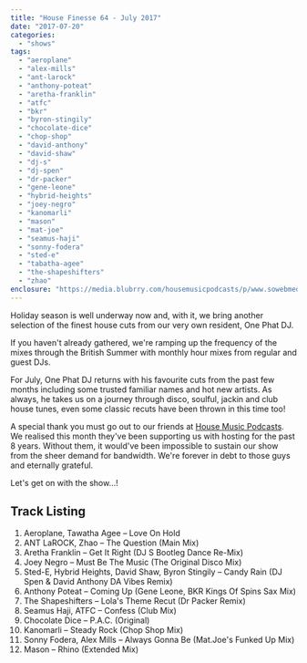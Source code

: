 ```yaml
---
title: "House Finesse 64 - July 2017"
date: "2017-07-20"
categories: 
  - "shows"
tags: 
  - "aeroplane"
  - "alex-mills"
  - "ant-larock"
  - "anthony-poteat"
  - "aretha-franklin"
  - "atfc"
  - "bkr"
  - "byron-stingily"
  - "chocolate-dice"
  - "chop-shop"
  - "david-anthony"
  - "david-shaw"
  - "dj-s"
  - "dj-spen"
  - "dr-packer"
  - "gene-leone"
  - "hybrid-heights"
  - "joey-negro"
  - "kanomarli"
  - "mason"
  - "mat-joe"
  - "seamus-haji"
  - "sonny-fodera"
  - "sted-e"
  - "tabatha-agee"
  - "the-shapeshifters"
  - "zhao"
enclosure: "https://media.blubrry.com/housemusicpodcasts/p/www.sowebmediauk.co.uk/dj-shows/HouseFinesse/House_Finesse_July_2017.mp3 0 audio/mpeg "
---
```


Holiday season is well underway now and, with it, we bring another selection of the finest house cuts from our very own resident, One Phat DJ.

If you haven't already gathered, we're ramping up the frequency of the mixes through the British Summer with monthly hour mixes from regular and guest DJs.

For July, One Phat DJ returns with his favourite cuts from the past few months including some trusted familiar names and hot new artists. As always, he takes us on a journey through disco, soulful, jackin and club house tunes, even some classic recuts have been thrown in this time too!

A special thank you must go out to our friends at [House Music Podcasts](https://www.housemusicpodcasts.co.uk/). We realised this month they've been supporting us with hosting for the past 8 years. Without them, it would've been impossible to sustain our show from the sheer demand for bandwidth. We're forever in debt to those guys and eternally grateful.

Let's get on with the show…!

## Track Listing

1. Aeroplane, Tawatha Agee – Love On Hold
2. ANT LaROCK, Zhao – The Question (Main Mix)
3. Aretha Franklin – Get It Right (DJ S Bootleg Dance Re-Mix)
4. Joey Negro – Must Be The Music (The Original Disco Mix)
5. Sted-E, Hybrid Heights, David Shaw, Byron Stingily – Candy Rain (DJ Spen & David Anthony DA Vibes Remix)
6. Anthony Poteat – Coming Up (Gene Leone, BKR Kings Of Spins Sax Mix)
7. The Shapeshifters – Lola's Theme Recut (Dr Packer Remix)
8. Seamus Haji, ATFC – Confess (Club Mix)
9. Chocolate Dice – P.A.C. (Original)
10. Kanomarli – Steady Rock (Chop Shop Mix)
11. Sonny Fodera, Alex Mills – Always Gonna Be (Mat.Joe's Funked Up Mix)
12. Mason – Rhino (Extended Mix)
